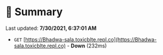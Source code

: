 # 📖 Summary
Last updated: **7/30/2021, 6:37:01 AM**

- `GET` [https://Bhadwa-sala.toxicblte.repl.co](https://Bhadwa-sala.toxicblte.repl.co) - **Down** (232ms)
